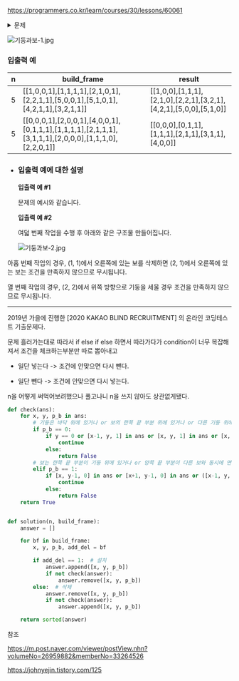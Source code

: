 https://programmers.co.kr/learn/courses/30/lessons/60061



<details>
<summary markdown='span'>문제</summary>
<pre>
빙하가 깨지면서 스노우타운에 떠내려 온 죠르디는 인생 2막을 위해 주택 건축사업에 뛰어들기로 결심하였습니다. 죠르디는 기둥과 보를 이용하여 벽면 구조물을 자동으로 세우는 로봇을 개발할 계획인데, 그에 앞서 로봇의 동작을 시뮬레이션 할 수 있는 프로그램을 만들고 있습니다.
프로그램은 2차원 가상 벽면에 기둥과 보를 이용한 구조물을 설치할 수 있는데, 기둥과 보는 길이가 1인 선분으로 표현되며 다음과 같은 규칙을 가지고 있습니다.<br/>
기둥은 바닥 위에 있거나 보의 한쪽 끝 부분 위에 있거나, 또는 다른 기둥 위에 있어야 합니다.
보는 한쪽 끝 부분이 기둥 위에 있거나, 또는 양쪽 끝 부분이 다른 보와 동시에 연결되어 있어야 합니다.
단, 바닥은 벽면의 맨 아래 지면을 말합니다.<br/>
2차원 벽면은 n x n 크기 정사각 격자 형태이며, 각 격자는 1 x 1 크기입니다. 맨 처음 벽면은 비어있는 상태입니다. 기둥과 보는 격자선의 교차점에 걸치지 않고, 격자 칸의 각 변에 정확히 일치하도록 설치할 수 있습니다. 다음은 기둥과 보를 설치해 구조물을 만든 예시입니다.<br/>
예를 들어, 위 그림은 다음 순서에 따라 구조물을 만들었습니다.<br/>
(1, 0)에서 위쪽으로 기둥을 하나 설치 후, (1, 1)에서 오른쪽으로 보를 하나 만듭니다.
(2, 1)에서 위쪽으로 기둥을 하나 설치 후, (2, 2)에서 오른쪽으로 보를 하나 만듭니다.
(5, 0)에서 위쪽으로 기둥을 하나 설치 후, (5, 1)에서 위쪽으로 기둥을 하나 더 설치합니다.
(4, 2)에서 오른쪽으로 보를 설치 후, (3, 2)에서 오른쪽으로 보를 설치합니다.
만약 (4, 2)에서 오른쪽으로 보를 먼저 설치하지 않고, (3, 2)에서 오른쪽으로 보를 설치하려 한다면 2번 규칙에 맞지 않으므로 설치가 되지 않습니다. 기둥과 보를 삭제하는 기능도 있는데 기둥과 보를 삭제한 후에 남은 기둥과 보들 또한 위 규칙을 만족해야 합니다. 만약, 작업을 수행한 결과가 조건을 만족하지 않는다면 해당 작업은 무시됩니다.<br/>
벽면의 크기 n, 기둥과 보를 설치하거나 삭제하는 작업이 순서대로 담긴 2차원 배열 build_frame이 매개변수로 주어질 때, 모든 명령어를 수행한 후 구조물의 상태를 return 하도록 solution 함수를 완성해주세요.
<br/>
제한사항
n은 5 이상 100 이하인 자연수입니다.
build_frame의 세로(행) 길이는 1 이상 1,000 이하입니다.
build_frame의 가로(열) 길이는 4입니다.
build_frame의 원소는 [x, y, a, b]형태입니다.
x, y는 기둥, 보를 설치 또는 삭제할 교차점의 좌표이며, [가로 좌표, 세로 좌표] 형태입니다.
a는 설치 또는 삭제할 구조물의 종류를 나타내며, 0은 기둥, 1은 보를 나타냅니다.
b는 구조물을 설치할 지, 혹은 삭제할 지를 나타내며 0은 삭제, 1은 설치를 나타냅니다.
벽면을 벗어나게 기둥, 보를 설치하는 경우는 없습니다.
바닥에 보를 설치 하는 경우는 없습니다.
구조물은 교차점 좌표를 기준으로 보는 오른쪽, 기둥은 위쪽 방향으로 설치 또는 삭제합니다.
구조물이 겹치도록 설치하는 경우와, 없는 구조물을 삭제하는 경우는 입력으로 주어지지 않습니다.
최종 구조물의 상태는 아래 규칙에 맞춰 return 해주세요.
return 하는 배열은 가로(열) 길이가 3인 2차원 배열로, 각 구조물의 좌표를 담고있어야 합니다.
return 하는 배열의 원소는 [x, y, a] 형식입니다.
x, y는 기둥, 보의 교차점 좌표이며, [가로 좌표, 세로 좌표] 형태입니다.
기둥, 보는 교차점 좌표를 기준으로 오른쪽, 또는 위쪽 방향으로 설치되어 있음을 나타냅니다.
a는 구조물의 종류를 나타내며, 0은 기둥, 1은 보를 나타냅니다.
return 하는 배열은 x좌표 기준으로 오름차순 정렬하며, x좌표가 같을 경우 y좌표 기준으로 오름차순 정렬해주세요.
x, y좌표가 모두 같은 경우 기둥이 보보다 앞에 오면 됩니다.
</pre>
</details>

![기둥과보-1.jpg](https://blog.chanwookim.me/images/834b86e5-6fd0-4d3c-8023-7f853ea4301f.jpg)

### 입출력 예

| n    | build_frame                                                  | result                                                       |
| ---- | ------------------------------------------------------------ | ------------------------------------------------------------ |
| 5    | [[1,0,0,1],[1,1,1,1],[2,1,0,1],[2,2,1,1],[5,0,0,1],[5,1,0,1],[4,2,1,1],[3,2,1,1]] | [[1,0,0],[1,1,1],[2,1,0],[2,2,1],[3,2,1],[4,2,1],[5,0,0],[5,1,0]] |
| 5    | [[0,0,0,1],[2,0,0,1],[4,0,0,1],[0,1,1,1],[1,1,1,1],[2,1,1,1],[3,1,1,1],[2,0,0,0],[1,1,1,0],[2,2,0,1]] | [[0,0,0],[0,1,1],[1,1,1],[2,1,1],[3,1,1],[4,0,0]]            |

- ### 입출력 예에 대한 설명

  **입출력 예 #1**

  문제의 예시와 같습니다.

  **입출력 예 #2**

  여덟 번째 작업을 수행 후 아래와 같은 구조물 만들어집니다.

  ![기둥과보-2.jpg](https://blog.chanwookim.me/images/ff82828f-5d2c-43af-b734-2752a776a234.jpg)

아홉 번째 작업의 경우, (1, 1)에서 오른쪽에 있는 보를 삭제하면 (2, 1)에서 오른쪽에 있는 보는 조건을 만족하지 않으므로 무시됩니다.

열 번째 작업의 경우, (2, 2)에서 위쪽 방향으로 기둥을 세울 경우 조건을 만족하지 않으므로 무시됩니다.



-----

2019년 가을에 진행한 [2020 KAKAO BLIND RECRUITMENT] 의 온라인 코딩테스트 기출문제다.



문제 흘러가는대로 따라서 if else if else 하면서 따라가다가 condition이 너무 복잡해져서 조건을 체크하는부분만 따로 뽑아내고

- 일단 넣는다 -> 조건에 안맞으면 다시 뺀다.

- 일단 뺀다 -> 조건에 안맞으면 다시 넣는다.

n을 어떻게 써먹어보려했으나 풀고나니 n을 쓰지 않아도 상관없게됐다.





```python
def check(ans):
    for x, y, p_b in ans:
        # 기둥은 바닥 위에 있거나 or 보의 한쪽 끝 부분 위에 있거나 or 다른 기둥 위에 있거나
        if p_b == 0:
            if y == 0 or [x-1, y, 1] in ans or [x, y, 1] in ans or [x, y-1, 0] in ans:
                continue
            else:
                return False
        # 보는 한쪽 끝 부분이 기둥 위에 있거나 or 양쪽 끝 부분이 다른 보와 동시에 연결되어 있거나
        elif p_b == 1:
            if [x, y-1, 0] in ans or [x+1, y-1, 0] in ans or ([x-1, y, 1] in ans and [x+1, y, 1] in ans):
                continue
            else:
                return False
    return True


def solution(n, build_frame):
    answer = []

    for bf in build_frame:
        x, y, p_b, add_del = bf

        if add_del == 1:  # 설치
            answer.append([x, y, p_b])
            if not check(answer):
                answer.remove([x, y, p_b])
        else:  # 삭제
            answer.remove([x, y, p_b])
            if not check(answer):
                answer.append([x, y, p_b])

    return sorted(answer)

```







참조

https://m.post.naver.com/viewer/postView.nhn?volumeNo=26959882&memberNo=33264526

https://johnyejin.tistory.com/125